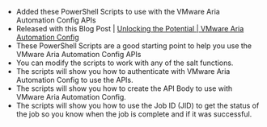 * Added these PowerShell Scripts to use with the VMware Aria Automation Config APIs  
* Released with this Blog Post | [Unlocking the Potential | VMware Aria Automation Config](https://www.vCROCS.info/unlocking-the-potential-vmware-aria-automation-config-api/)  
* These PowerShell Scripts are a good starting point to help you use the VMware Aria Automation Config APIs  
* You can modify the scripts to work with any of the salt functions.  
* The scripts will show you how to authenticate with VMware Aria Automation Config to use the APIs.  
* The scripts will show you how to create the API Body to use with VMware Aria Automation Config.  
* The scripts will show you how to use the Job ID (JID) to get the status of the job so you know when the job is complete and if it was successful.  
